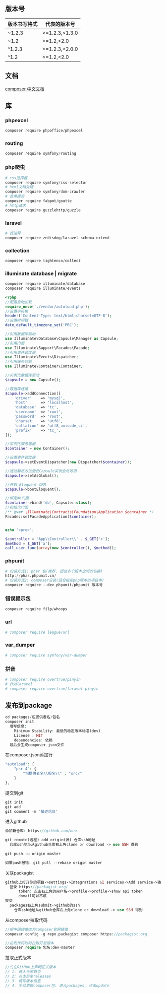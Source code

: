 ## 版本号

| 版本书写格式 | 代表的版本号   |
| ------------ | -------------- |
| ~1.2.3       | >=1.2.3,<1.3.0 |
| ~1.2         | >=1.2,<2.0     |
| ^1.2.3       | >=1.2.3,<2.0.0 |
| ^1.2         | >=1.2,<2.0     |

## 文档

[composer 中文文档](https://docs.phpcomposer.com/04-schema.html)

## 库

### phpexcel

```python
composer require phpoffice/phpexcel
```

### routing

```python
composer require symfony/routing
```

### php爬虫

```python
# css选择器
composer require symfony/css-selector
# html文档处理
composer require symfony/dom-crawler
# 表单提交
composer require fabpot/goutte
# http请求
composer require guzzlehttp/guzzle
```

### laravel

```python
# 表注释
composer require zedisdog/laravel-schema-extend
```

### collection
```python
composer require tightenco/collect
```

### illuminate database | migrate

```python
composer require illuminate/database
composer require illuminate/events
```

```php
<?php
//配置自动加载
require_once('./vendor/autoload.php');
//设置字符集
header('Content-Type: text/html;charset=UTF-8');
//设置时间戳
date_default_timezone_set('PRC');

//引用数据库驱动
use Illuminate\Database\Capsule\Manager as Capsule;
//引用门面
use Illuminate\Support\Facades\Facade;
//引用事件调度器
use Illuminate\Events\Dispatcher;
//引用服务容器
use Illuminate\Container\Container;

//实例化数据库驱动
$capsule = new Capsule();

//数据库连接
$capsule->addConnection([
    'driver'    => 'mysql',
    'host'      => 'localhost',
    'database'  => 'tc',
    'username'  => 'root',
    'password'  => 'root',
    'charset'   => 'utf8',
    'collation' => 'utf8_unicode_ci',
    'prefix'    => 'tc_',
]);

//实例化服务容器
$container = new Container();

//设置事件调度器
$capsule->setEventDispatcher(new Dispatcher($container));

//通过静态方法使此Capsule实例全局可用
$capsule->setAsGlobal();

//开启 Eloquent ORM
$capsule->bootEloquent();

//绑定db门面
$container->bind('db', Capsule::class);
//初始化门面
/** @var \Illuminate\Contracts\Foundation\Application $container */
Facade::setFacadeApplication($container);


echo '<pre>';

$controller = 'App\\Controller\\' . $_GET['c'];
$method = $_GET['a'];
call_user_func(array(new $controller(), $method));
```

### phpunit

```python
# 安装方式1: phar 包(推荐, 适合多个版本之间的切换)
http://phar.phpunit.cn/
# 安装方式2: composer安装(适合指定php版本的项目中)
composer require --dev phpunit/phpunit 版本号
```

### 错误提示包

```python
composer require filp/whoops
```

### url

```php
# composer require league/url
```

### var_dumper

```php
# composer require symfony/var-dumper
```

### 拼音

```python
# composer require overtrue/pinyin
# 针对laravel
# composer require overtrue/laravel-pinyin
```



## 发布到package

```php
cd packages/包提供者名/包名
composer init
  填写信息: 
    Minimum Stability: 最低的稳定版本标准(dev)
    License : MIT
    dependencies: 依赖
  最后会生成composer.json文件
```

在composer.json添加行 

```php
"autoload": {
    "psr-4": {
        "包提供者名\\报名\\" : "src/"
    }
},
```

提交到git 

```php
git init
git add .
git comment -m '描述信息'
```

进入github

```php
添加新仓库: https://github.com/new

git remote(远程) add origin(源) 仓库ssh地址
  仓库ssh地址从github仓库右上角clone or download -> use SSH 得到
  
git push -u origin master

如果push报错: git pull --rebase origin master
```

关联packagist 

```php
github上打开你的项目->settings->Integrations &I services->Add service->输入packagist
  登录 https://packagist.org/
      token: 点击右上角的用户名->profile->profile->show api token
      domail可以不填
提交
  packages右上角submit->github的ssh
    仓库ssh地址从github仓库右上角clone or download -> use SSH 得到
```

从composer拉取代码

```php
//把中国镜像改为composer官网镜像
composer config -g repo.packagist composer https://packagist.org

//拉取代码时时拉取开发版本
composer require 包名:dev-master
```

拉取正式版本

```php
//先在GitHub上声明正式版本
// 1: 进入仓库首页
// 2: 点击菜单releases
// 3. 填写版本信息
// 4. 手动更新composer包: 进入packages, 点击update
```






